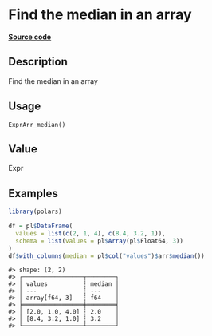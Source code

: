 

# Find the median in an array

[**Source code**](https://github.com/pola-rs/r-polars/tree/97c09bc0a6fc3d166744dbddd037b49e8d8fc6c2/R/expr__array.R#L63)

## Description

Find the median in an array

## Usage

<pre><code class='language-R'>ExprArr_median()
</code></pre>

## Value

Expr

## Examples

``` r
library(polars)

df = pl$DataFrame(
  values = list(c(2, 1, 4), c(8.4, 3.2, 1)),
  schema = list(values = pl$Array(pl$Float64, 3))
)
df$with_columns(median = pl$col("values")$arr$median())
```

    #> shape: (2, 2)
    #> ┌─────────────────┬────────┐
    #> │ values          ┆ median │
    #> │ ---             ┆ ---    │
    #> │ array[f64, 3]   ┆ f64    │
    #> ╞═════════════════╪════════╡
    #> │ [2.0, 1.0, 4.0] ┆ 2.0    │
    #> │ [8.4, 3.2, 1.0] ┆ 3.2    │
    #> └─────────────────┴────────┘
